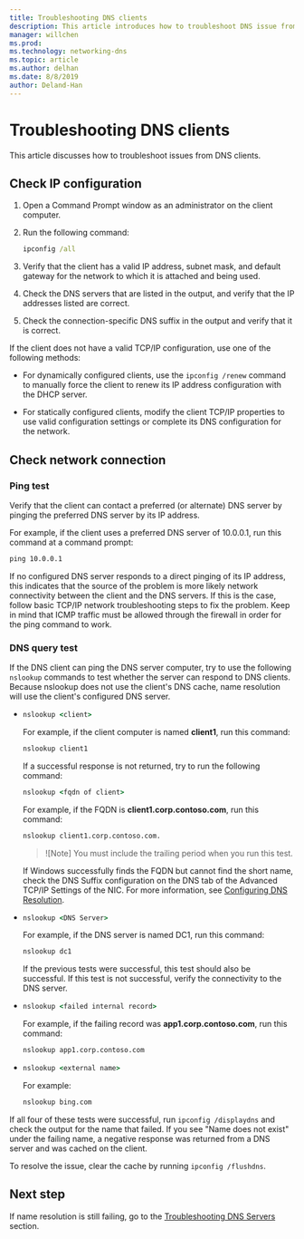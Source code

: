 ```yaml
---
title: Troubleshooting DNS clients
description: This article introduces how to troubleshoot DNS issue from client-side.
manager: willchen
ms.prod: 
ms.technology: networking-dns
ms.topic: article
ms.author: delhan
ms.date: 8/8/2019
author: Deland-Han
---
```


# Troubleshooting DNS clients

This article discusses how to troubleshoot issues from DNS clients.

## Check IP configuration

1. Open a Command Prompt window as an administrator on the client computer.

2. Run the following command:

   ```cmd
   ipconfig /all
   ```

3. Verify that the client has a valid IP address, subnet mask, and default gateway for the network to which it is attached and being used.

4. Check the DNS servers that are listed in the output, and verify that the IP addresses listed are correct.

5. Check the connection-specific DNS suffix in the output and verify that it is correct.

If the client does not have a valid TCP/IP configuration, use one of the following methods:

* For dynamically configured clients, use the `ipconfig /renew` command to manually force the client to renew its IP address configuration with the DHCP server.

* For statically configured clients, modify the client TCP/IP properties to use valid configuration settings or complete its DNS configuration for the network.

## Check network connection

### Ping test

Verify that the client can contact a preferred (or alternate) DNS server by pinging the preferred DNS server by its IP address.

For example, if the client uses a preferred DNS server of 10.0.0.1, run this command at a command prompt:

```cmd
ping 10.0.0.1
```

If no configured DNS server responds to a direct pinging of its IP address, this indicates that the source of the problem is more likely network connectivity between the client and the DNS servers. If this is the case, follow basic TCP/IP network troubleshooting steps to fix the problem. Keep in mind that ICMP traffic must be allowed through the firewall in order for the ping command to work.

### DNS query test

If the DNS client can ping the DNS server computer, try to use the following `nslookup` commands to test whether the server can respond to DNS clients. Because nslookup does not use the client's DNS cache, name resolution will use the client's configured DNS server.

- ```cmd
  nslookup <client>
  ```
  
  For example, if the client computer is named **client1**, run this command:
  
  ```cmd
  nslookup client1
  ```
  
  If a successful response is not returned, try to run the following command:
  
  ```cmd
  nslookup <fqdn of client>
  ```
  
  For example, if the FQDN is **client1.corp.contoso.com**, run this command:

  ```cmd
  nslookup client1.corp.contoso.com.
  ```

  >![Note]
  >You must include the trailing period when you run this test.

  If Windows successfully finds the FQDN but cannot find the short name, check the DNS Suffix configuration on the DNS tab of the Advanced TCP/IP Settings of the NIC. For more information, see [Configuring DNS Resolution](https://docs.microsoft.com/en-us/previous-versions/tn-archive/dd163570(v=technet.10)#configuring-dns-resolution).

- ```cmd
  nslookup <DNS Server>
  ```

  For example, if the DNS server is named DC1, run this command:

  ```cmd
  nslookup dc1
  ```

  If the previous tests were successful, this test should also be successful. If this test is not successful, verify the connectivity to the DNS server.

- ```cmd
  nslookup <failed internal record>
  ```

  For example, if the failing record was **app1.corp.contoso.com**, run this command:

  ```cmd
  nslookup app1.corp.contoso.com
  ```

- ```cmd
  nslookup <external name>
  ```

  For example: 
  ```cmd
  nslookup bing.com
  ```

If all four of these tests were successful, run `ipconfig /displaydns` and check the output for the name that failed. If you see "Name does not exist" under the failing name, a negative response was returned from a DNS server and was cached on the client. 

To resolve the issue, clear the cache by running `ipconfig /flushdns`.

## Next step

If name resolution is still failing, go to the [Troubleshooting DNS Servers](troubleshoot-dns-server.md) section.